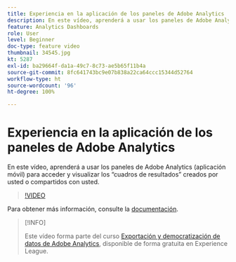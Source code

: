 ```yaml
---
title: Experiencia en la aplicación de los paneles de Adobe Analytics
description: En este vídeo, aprenderá a usar los paneles de Adobe Analytics (aplicación móvil) para acceder y visualizar los “cuadros de resultados” creados por usted o compartidos con usted.
feature: Analytics Dashboards
role: User
level: Beginner
doc-type: feature video
thumbnail: 34545.jpg
kt: 5287
exl-id: ba29664f-da1a-49c7-8c73-ae5b65f11b4a
source-git-commit: 8fc641743bc9e07b838a22ca64ccc15344d52764
workflow-type: ht
source-wordcount: '96'
ht-degree: 100%

---
```


# Experiencia en la aplicación de los paneles de Adobe Analytics

En este vídeo, aprenderá a usar los paneles de Adobe Analytics (aplicación móvil) para acceder y visualizar los “cuadros de resultados” creados por usted o compartidos con usted.

>[!VIDEO](https://video.tv.adobe.com/v/34545/?quality=12&learn=on)

Para obtener más información, consulte la [documentación](https://experienceleague.adobe.com/docs/analytics/analyze/mobapp/home.html?lang=es).

>[!INFO]
>
> Este vídeo forma parte del curso [Exportación y democratización de datos de Adobe Analytics](https://experienceleague.adobe.com/?recommended=Analytics-A-1-2022.1.democratizing&amp;lang=es), disponible de forma gratuita en Experience League.